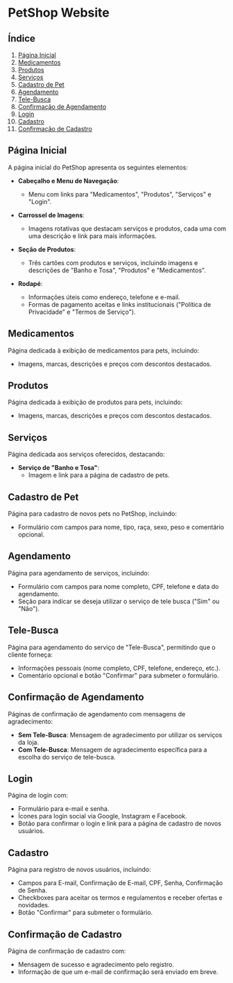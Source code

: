 # PetShop Website

## Índice

1. [Página Inicial](#pagina-inicial)
2. [Medicamentos](#medicamentos)
3. [Produtos](#produtos)
4. [Serviços](#servicos)
5. [Cadastro de Pet](#cadastro-pet)
6. [Agendamento](#agendamento)
7. [Tele-Busca](#tele-busca)
8. [Confirmação de Agendamento](#confirmacao-de-agendamento)
9. [Login](#login)
10. [Cadastro](#cadastro)
11. [Confirmação de Cadastro](#confirmacao-de-cadastro)

## Página Inicial

A página inicial do PetShop apresenta os seguintes elementos:

- **Cabeçalho e Menu de Navegação**: 
  - Menu com links para "Medicamentos", "Produtos", "Serviços" e "Login".
  
- **Carrossel de Imagens**: 
  - Imagens rotativas que destacam serviços e produtos, cada uma com uma descrição e link para mais informações.

- **Seção de Produtos**: 
  - Três cartões com produtos e serviços, incluindo imagens e descrições de "Banho e Tosa", "Produtos" e "Medicamentos".

- **Rodapé**: 
  - Informações úteis como endereço, telefone e e-mail.
  - Formas de pagamento aceitas e links institucionais ("Política de Privacidade" e "Termos de Serviço").

## Medicamentos

Página dedicada à exibição de medicamentos para pets, incluindo:

- Imagens, marcas, descrições e preços com descontos destacados.

## Produtos

Página dedicada à exibição de produtos para pets, incluindo:

- Imagens, marcas, descrições e preços com descontos destacados.

## Serviços

Página dedicada aos serviços oferecidos, destacando:

- **Serviço de "Banho e Tosa"**: 
  - Imagem e link para a página de cadastro de pets.

## Cadastro de Pet

Página para cadastro de novos pets no PetShop, incluindo:

- Formulário com campos para nome, tipo, raça, sexo, peso e comentário opcional.

## Agendamento

Página para agendamento de serviços, incluindo:

- Formulário com campos para nome completo, CPF, telefone e data do agendamento.
- Seção para indicar se deseja utilizar o serviço de tele busca ("Sim" ou "Não").

## Tele-Busca

Página para agendamento do serviço de "Tele-Busca", permitindo que o cliente forneça:

- Informações pessoais (nome completo, CPF, telefone, endereço, etc.).
- Comentário opcional e botão "Confirmar" para submeter o formulário.

## Confirmação de Agendamento

Páginas de confirmação de agendamento com mensagens de agradecimento:

- **Sem Tele-Busca**: Mensagem de agradecimento por utilizar os serviços da loja.
- **Com Tele-Busca**: Mensagem de agradecimento específica para a escolha do serviço de tele-busca.

## Login

Página de login com:

- Formulário para e-mail e senha.
- Ícones para login social via Google, Instagram e Facebook.
- Botão para confirmar o login e link para a página de cadastro de novos usuários.

## Cadastro

Página para registro de novos usuários, incluindo:

- Campos para E-mail, Confirmação de E-mail, CPF, Senha, Confirmação de Senha.
- Checkboxes para aceitar os termos e regulamentos e receber ofertas e novidades.
- Botão "Confirmar" para submeter o formulário.

## Confirmação de Cadastro

Página de confirmação de cadastro com:

- Mensagem de sucesso e agradecimento pelo registro.
- Informação de que um e-mail de confirmação será enviado em breve.
